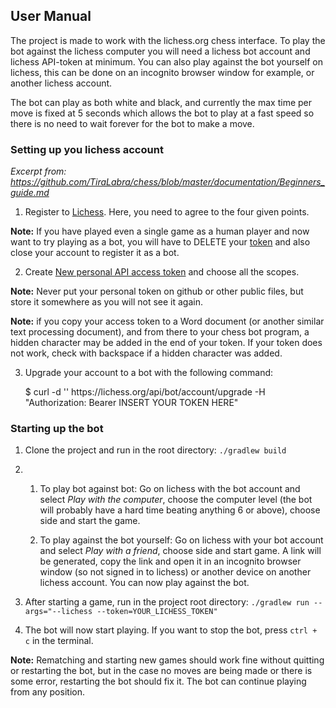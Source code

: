 ## User Manual

The project is made to work with the lichess.org chess interface. To play the bot against the lichess computer you will need a lichess bot account and lichess API-token at minimum. You can also play against the bot yourself on lichess, this can be done on an incognito browser window for example, or another lichess account.

The bot can play as both white and black, and currently the max time per move is fixed at 5 seconds which allows the bot to play at a fast speed so there is no need to wait forever for the bot to make a move.

### Setting up you lichess account

*Excerpt from: https://github.com/TiraLabra/chess/blob/master/documentation/Beginners_guide.md*

1. Register to [Lichess](https://lichess.org/signup). Here, you need to agree to the four given points.

**Note:** If you have played even a single game as a human player and now want to try playing as a bot, you will have to DELETE your [token](https://lichess.org/account/oauth/token) and also close your account to register it as a bot.

2. Create [New personal API access token](https://lichess.org/account/oauth/token/create) and choose all the scopes.

**Note:** Never put your personal token on github or other public files, but store it somewhere as you will not see it again.

**Note:** if you copy your access token to a Word document (or another similar text processing document), and from there to your chess bot program, a hidden character may be added in the end of your token. If your token does not work, check with backspace if a hidden character was added.

3. Upgrade your account to a bot with the following command:

    $ curl -d '' https<span></span>://lichess.org/api/bot/account/upgrade -H "Authorization: Bearer INSERT YOUR TOKEN HERE"

### Starting up the bot

1. Clone the project and run in the root directory: `./gradlew build`

2. 1. To play bot against bot: Go on lichess with the bot account and select *Play with the computer*, choose the computer level (the bot will probably have a hard time beating anything 6 or above), choose side and start the game.

   2. To play against the bot yourself: Go on lichess with your bot account and select *Play with a friend*, choose side and start game. A link will be generated, copy the link and open it in an incognito browser window (so not signed in to lichess) or another device on another lichess account. You can now play against the bot.

3. After starting a game, run in the project root directory: `./gradlew run --args="--lichess --token=YOUR_LICHESS_TOKEN" `

4. The bot will now start playing. If you want to stop the bot, press `ctrl + c` in the terminal.

**Note:** Rematching and starting new games should work fine without quitting or restarting the bot, but in the case no moves are being made or there is some error, restarting the bot should fix it. The bot can continue playing from any position.